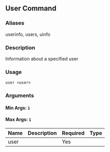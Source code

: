 ## User Command

### Aliases

userinfo, users, uinfo

### Description

Information about a specified user

### Usage

`user <user>`

### Arguments

#### Min Args: `1`

#### Max Args: `1`

| Name | Description | Required | Type |
|------|-------------|----------|------|
|user||Yes||